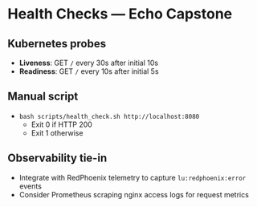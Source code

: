 # Health Checks — Echo Capstone

## Kubernetes probes
- **Liveness**: GET `/` every 30s after initial 10s
- **Readiness**: GET `/` every 10s after initial 5s

## Manual script
- `bash scripts/health_check.sh http://localhost:8080`
  - Exit 0 if HTTP 200
  - Exit 1 otherwise

## Observability tie-in
- Integrate with RedPhoenix telemetry to capture `lu:redphoenix:error` events
- Consider Prometheus scraping nginx access logs for request metrics
